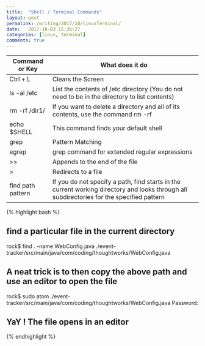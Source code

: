 ```yaml
---
title:  "Shell / Terminal Commands"
layout: post
permalink: /writing/2017/10/linuxTerminal/
date:   2017-10-03 15:36:27
categories: [linux, terminal]
comments: true
---
```


| Command or Key | What does it do
| -------------- | --------------------------------------------- |
| Ctrl + L       | Clears the Screen |  
| ls -al /etc    | List the contents of /etc directory (You do not need to be in the directory to list contents) |
| rm -rf /dir1/  | If you want to delete a directory and all of its contents, use the command rm -rf |
| echo $SHELL    | This command finds your default shell |
| grep           | Pattern Matching|
| egrep          | grep command for extended regular expressions |
| >>             | Appends to the end of the file |
| >              | Redirects to a file |  
| find path pattern | If you do not specify a path, find starts in the current working directory and looks through all subdirectories for the specified pattern|

{% highlight bash %}
## find a particular file in the current directory
rock$ find . -name WebConfig.java
./event-tracker/src/main/java/com/coding/thoughtworks/WebConfig.java

## A neat trick is to then copy the above path and use an editor to open the file 
rock$ sudo atom ./event-tracker/src/main/java/com/coding/thoughtworks/WebConfig.java
Password:

## YaY ! The file opens in an editor
{% endhighlight %}